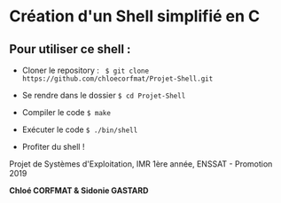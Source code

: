# Création d'un Shell simplifié en C

## Pour utiliser ce shell :

  * Cloner le repository : 
` $ git clone https://github.com/chloecorfmat/Projet-Shell.git`

  * Se rendre dans le dossier
  ` $ cd Projet-Shell `

  * Compiler le code
  ` $ make `

  * Exécuter le code
  ` $ ./bin/shell `

  * Profiter du shell ! 


Projet de Systèmes d'Exploitation, IMR 1ère année, ENSSAT - Promotion 2019

__Chloé CORFMAT & Sidonie GASTARD__